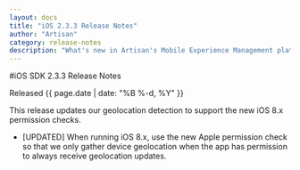 ```yaml
---
layout: docs
title: "iOS 2.3.3 Release Notes"
author: "Artisan"
category: release-notes
description: "What's new in Artisan's Mobile Experience Management platform."
---
```

#iOS SDK 2.3.3 Release Notes

Released {{ page.date | date: "%B %-d, %Y" }}

This release updates our geolocation detection to support the new iOS 8.x permission checks.

* [UPDATED] When running iOS 8.x, use the new Apple permission check so that we only gather device geolocation when the app has permission to always receive geolocation updates.
